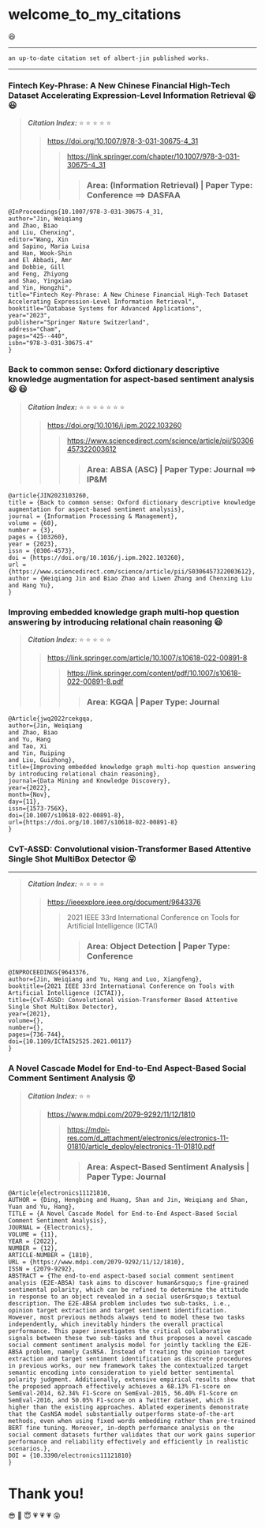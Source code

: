 # welcome_to_my_citations 
:laughing:
***
    an up-to-date citation set of albert-jin published works.
***

### Fintech Key-Phrase: A New Chinese Financial High-Tech Dataset Accelerating Expression-Level Information Retrieval :smiley: :smiley:
> ***Citation Index:*** :star: :star: :star: :star: :star:
>> https://doi.org/10.1007/978-3-031-30675-4_31
>>> https://link.springer.com/chapter/10.1007/978-3-031-30675-4_31
>>>> ### Area: (Information Retrieval) | Paper Type: Conference ==> DASFAA

```
@InProceedings{10.1007/978-3-031-30675-4_31,
author="Jin, Weiqiang
and Zhao, Biao
and Liu, Chenxing",
editor="Wang, Xin
and Sapino, Maria Luisa
and Han, Wook-Shin
and El Abbadi, Amr
and Dobbie, Gill
and Feng, Zhiyong
and Shao, Yingxiao
and Yin, Hongzhi",
title="Fintech Key-Phrase: A New Chinese Financial High-Tech Dataset Accelerating Expression-Level Information Retrieval",
booktitle="Database Systems for Advanced Applications",
year="2023",
publisher="Springer Nature Switzerland",
address="Cham",
pages="425--440",
isbn="978-3-031-30675-4"
}
```

### Back to common sense: Oxford dictionary descriptive knowledge augmentation for aspect-based sentiment analysis :smiley: :smiley:
> ***Citation Index:*** :star: :star: :star: :star: :star: :star: :star:
>> https://doi.org/10.1016/j.ipm.2022.103260
>>> https://www.sciencedirect.com/science/article/pii/S0306457322003612
>>>> ### Area: ABSA (ASC) | Paper Type: Journal ==> IP&M

```
@article{JIN2023103260,
title = {Back to common sense: Oxford dictionary descriptive knowledge augmentation for aspect-based sentiment analysis},
journal = {Information Processing & Management},
volume = {60},
number = {3},
pages = {103260},
year = {2023},
issn = {0306-4573},
doi = {https://doi.org/10.1016/j.ipm.2022.103260},
url = {https://www.sciencedirect.com/science/article/pii/S0306457322003612},
author = {Weiqiang Jin and Biao Zhao and Liwen Zhang and Chenxing Liu and Hang Yu},
}
```

### Improving embedded knowledge graph multi-hop question answering by introducing relational chain reasoning :smiley:
> ***Citation Index:*** :star: :star: :star: :star: :star:
>> https://link.springer.com/article/10.1007/s10618-022-00891-8
>>> https://link.springer.com/content/pdf/10.1007/s10618-022-00891-8.pdf
>>>> ### Area: KGQA | Paper Type: Journal
```
@Article{jwq2022rcekgqa,
author={Jin, Weiqiang
and Zhao, Biao
and Yu, Hang
and Tao, Xi
and Yin, Ruiping
and Liu, Guizhong},
title={Improving embedded knowledge graph multi-hop question answering by introducing relational chain reasoning},
journal={Data Mining and Knowledge Discovery},
year={2022},
month={Nov},
day={11},
issn={1573-756X},
doi={10.1007/s10618-022-00891-8},
url={https://doi.org/10.1007/s10618-022-00891-8}
}
```

### CvT-ASSD: Convolutional vision-Transformer Based Attentive Single Shot MultiBox Detector :stuck_out_tongue_winking_eye:
***
> ***Citation Index:*** :star: :star: :star: :star: 
>> https://ieeexplore.ieee.org/document/9643376
>>> 2021 IEEE 33rd International Conference on Tools for Artificial Intelligence (ICTAI)
>>>> ### Area: Object Detection | Paper Type: Conference

```
@INPROCEEDINGS{9643376,  
author={Jin, Weiqiang and Yu, Hang and Luo, Xiangfeng},
booktitle={2021 IEEE 33rd International Conference on Tools with Artificial Intelligence (ICTAI)},
title={CvT-ASSD: Convolutional vision-Transformer Based Attentive Single Shot MultiBox Detector},
year={2021},
volume={},
number={},
pages={736-744},
doi={10.1109/ICTAI52525.2021.00117}
}
```

### A Novel Cascade Model for End-to-End Aspect-Based Social Comment Sentiment Analysis :dizzy_face: 
> ***Citation Index:*** :star: :star:
>> https://www.mdpi.com/2079-9292/11/12/1810
>>> https://mdpi-res.com/d_attachment/electronics/electronics-11-01810/article_deploy/electronics-11-01810.pdf
>>>> ### Area: Aspect-Based Sentiment Analysis | Paper Type: Journal

```
@Article{electronics11121810,
AUTHOR = {Ding, Hengbing and Huang, Shan and Jin, Weiqiang and Shan, Yuan and Yu, Hang},
TITLE = {A Novel Cascade Model for End-to-End Aspect-Based Social Comment Sentiment Analysis},
JOURNAL = {Electronics},
VOLUME = {11},
YEAR = {2022},
NUMBER = {12},
ARTICLE-NUMBER = {1810},
URL = {https://www.mdpi.com/2079-9292/11/12/1810},
ISSN = {2079-9292},
ABSTRACT = {The end-to-end aspect-based social comment sentiment analysis (E2E-ABSA) task aims to discover human&rsquo;s fine-grained sentimental polarity, which can be refined to determine the attitude in response to an object revealed in a social user&rsquo;s textual description. The E2E-ABSA problem includes two sub-tasks, i.e., opinion target extraction and target sentiment identification. However, most previous methods always tend to model these two tasks independently, which inevitably hinders the overall practical performance. This paper investigates the critical collaborative signals between these two sub-tasks and thus proposes a novel cascade social comment sentiment analysis model for jointly tackling the E2E-ABSA problem, namely CasNSA. Instead of treating the opinion target extraction and target sentiment identification as discrete procedures in previous works, our new framework takes the contextualized target semantic encoding into consideration to yield better sentimental polarity judgment. Additionally, extensive empirical results show that the proposed approach effectively achieves a 68.13% F1-score on SemEval-2014, 62.34% F1-Score on SemEval-2015, 56.40% F1-Score on SemEval-2016, and 50.05% F1-score on a Twitter dataset, which is higher than the existing approaches. Ablated experiments demonstrate that the CasNSA model substantially outperforms state-of-the-art methods, even when using fixed words embedding rather than pre-trained BERT fine tuning. Moreover, in-depth performance analysis on the social comment datasets further validates that our work gains superior performance and reliability effectively and efficiently in realistic scenarios.},
DOI = {10.3390/electronics11121810}
}
```

# Thank you!

:sunglasses: :pray: :innocent: :heartpulse: :heartpulse: :heartpulse: 	:stuck_out_tongue_closed_eyes:

